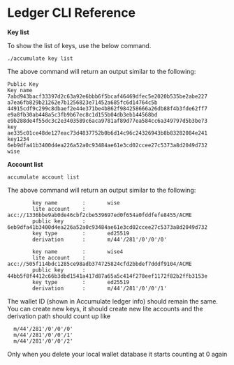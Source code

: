 # Ledger CLI Reference

**Key list**

To show the list of keys, use the below command.

```
./accumulate key list
```

The above command will return an output similar to the following:

```
Public Key                                                              Key name
7abd943bacf33397d2c63a92e6bbb6f5bcaf46469dfec5e2020b535be2abe227        a7ea6fb829b21262e7b1256823e71452a685fc6d14764c5b
44915cdf9c299c8dbaef2e44e371be4b862f984258666a26db88f4b3fde62ff7        e9a8fb30ab448a5c3fb9b67ec8c1d155b04db3eb144568bd
e9b288de4f55dc3c2e3403589c6aca9781af89d77ea584cc6a349797d5b3be73        key
ae335c01ce48de127eac73d4837752b0b6d14c96c24326943b8b83282084e241        key1234
6eb9dfa41b3400d4ea226a52a0c93484ae61e3cd02ccee27c5373a8d2049d732        wise
```

**Account list**

```
accumulate account list
```

The above command will return an output similar to the following:

```
        key name        :       wise
        lite account    :       acc://1336bbe9ab0de46cbf2cbe539697ed0f654a0fddfefe8455/ACME
        public key      :       6eb9dfa41b3400d4ea226a52a0c93484ae61e3cd02ccee27c5373a8d2049d732
        key type        :       ed25519
        derivation      :       m/44'/281'/0'/0'/0'

        key name        :       wise4
        lite account    :       acc://505f114bdc1285ce98adb374725824cfd2bbdef7dddf9104/ACME
        public key      :       44bb5f8f4412c66b3dbd1541a417d87a65a5c414f278eef1172f82b2ffb3153e
        key type        :       ed25519
        derivation      :       m/44'/281'/0'/0'/1'
```

The wallet ID (shown in Accumulate ledger info) should remain the same. You can create new keys, it should create new lite accounts and the derivation path should count up like

```
  m/44'/281'/0'/0'/0'
  m/44'/281'/0'/0'/1'
  m/44'/281'/0'/0'/2'
```

Only when you delete your local wallet database it starts counting at 0 again
